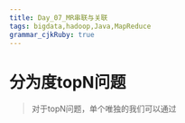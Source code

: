 ```yaml
---
title: Day_07_MR串联与关联
tags: bigdata,hadoop,Java,MapReduce
grammar_cjkRuby: true
---
```


# 分为度topN问题

> 对于topN问题，单个唯独的我们可以通过